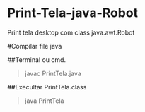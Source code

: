 # Print-Tela-java-Robot
Print tela desktop com class java.awt.Robot 



#Compilar file java

##Terminal ou cmd.

  > javac PrintTela.java

##Execultar  PrintTela.class

  > java PrintTela

